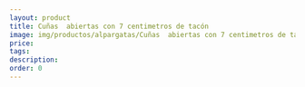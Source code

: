 ```yaml
---
layout: product
title: Cuñas  abiertas con 7 centimetros de tacón
image: img/productos/alpargatas/Cuñas  abiertas con 7 centimetros de tacón.jpeg
price: 
tags: 
description: 
order: 0
---
```

